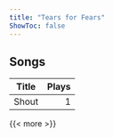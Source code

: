 ```yaml
---
title: "Tears for Fears"
ShowToc: false
---
```


## Songs
Title | Plays 
----- | -----: 
Shout | 1

{{< more >}}